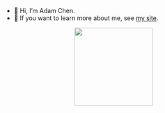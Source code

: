 <!---
- 👋 Hi, I’m @Ghost04718
- 👀 I’m interested in ...
- 🌱 I’m currently learning ...
- 💞️ I’m looking to collaborate on ...
- 📫 How to reach me ...
- 😄 Pronouns: ...
- ⚡ Fun fact: ...
--->

<!---
Ghost04718/Ghost04718 is a ✨ special ✨ repository because its `README.md` (this file) appears on your GitHub profile.
You can click the Preview link to take a look at your changes.
--->

- 👋 Hi, I’m Adam Chen. 
- 👀 If you want to learn more about me, see [my site](https://ghost04718.github.io/home/).

<div align="center">
<span>  </span>
<img height="180px" src="https://github-readme-stats.vercel.app/api?username=Ghost04718" />
<span>  </span>
</div>
